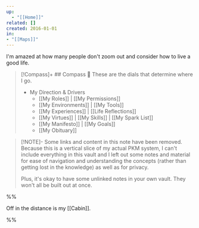 ```yaml
---
up:
  - "[[Home]]"
related: []
created: 2016-01-01
in: 
- "[[Maps]]"
---
```

I'm amazed at how many people don't zoom out and consider how to live a good life.

> [!Compass]+ ## Compass 🧭
> These are the dials that determine where I go.
> 
> - My Direction & Drivers
> 	- [[My Roles]] | [[My Permissions]]
> 	- [[My Environments]] | [[My Tools]]
> 	- [[My Experiences]] |  [[Life Reflections]]
> 	- [[My Virtues]] | [[My Skills]] | [[My Spark List]]
> 	- [[My Manifesto]] | [[My Goals]]
> 	- [[My Obituary]]

> [!NOTE]- Some links and content in this note have been removed.
> Because this is a vertical slice of my actual PKM system, I can't include everything in this vault and I left out some notes and material for ease of navigation and understanding the concepts (rather than getting lost in the knowledge) as well as for privacy. 
>  
> Plus, it's okay to have some unlinked notes in your own vault. They won't all be built out at once.






%%

Off in the distance is my [[Cabin]]. 

%%
